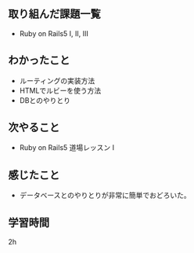 ## 取り組んだ課題一覧
- Ruby on Rails5 I, Ⅱ, Ⅲ
## わかったこと
- ルーティングの実装方法
- HTMLでルビーを使う方法
- DBとのやりとり
## 次やること
- Ruby on Rails5 道場レッスン I
## 感じたこと
- データベースとのやりとりが非常に簡単でおどろいた。
## 学習時間
2h
